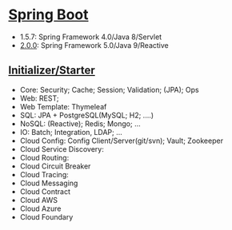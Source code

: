 # [Spring Boot](https://projects.spring.io/spring-boot/)
- 1.5.7: Spring Framework 4.0/Java 8/Servlet
- [2.0.0](https://docs.spring.io/spring-boot/docs/2.0.0.M7/reference/htmlsingle/): Spring Framework 5.0/Java 9/Reactive  

## [Initializer/Starter](https://start.spring.io/)
- Core: Security; Cache; Session; Validation; (JPA); Ops
- Web: REST;
- Web Template: Thymeleaf
- SQL: JPA + PostgreSQL(MySQL; H2; ....)
- NoSQL: (Reactive); Redis; Mongo; ...
- IO: Batch; Integration, LDAP;  ...
- Cloud Config: Config Client/Server(git/svn); Vault; Zookeeper
- Cloud Service Discovery: 
- Cloud Routing:
- Cloud Circuit Breaker
- Cloud Tracing: 
- Cloud Messaging
- Cloud Contract
- Cloud AWS
- Cloud Azure
- Cloud Foundary
